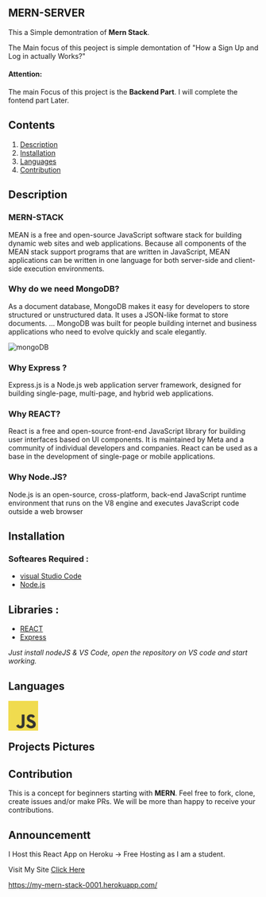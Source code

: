 ## **MERN-SERVER**
This a Simple demontration of **Mern Stack**. 

The Main focus of this peoject is simple demontation of "How a Sign Up and Log in actually Works?"

#### Attention: 
The main Focus of this project is the **Backend Part**.
I will complete the fontend part Later.

## **Contents**
1. [Description](#description)
0. [Installation](#installation)
0. [Languages](#languages)
0. [Contribution](#contribution)



## **Description**
### **MERN-STACK**
MEAN is a free and open-source JavaScript software stack for building dynamic web sites and web applications. Because all components of the MEAN stack support programs that are written in JavaScript, MEAN applications can be written in one language for both server-side and client-side execution environments.

### Why do we need MongoDB?
As a document database, MongoDB makes it easy for developers to store structured or unstructured data. It uses a JSON-like format to store documents. ... MongoDB was built for people building internet and business applications who need to evolve quickly and scale elegantly.

<img alt="mongoDB" width="200px"  src="https://webimages.mongodb.com/_com_assets/cms/kuyjf3vea2hg34taa-horizontal_default_slate_blue.svg?auto=format%252Ccompress">

### Why Express ?
 Express.js is a Node.js web application server framework, designed for building single-page, multi-page, and hybrid web applications.

 ### Why REACT?
 React is a free and open-source front-end JavaScript library for building user interfaces based on UI components. It is maintained by Meta and a community of individual developers and companies. React can be used as a base in the development of single-page or mobile applications.

 ### Why Node.JS?
 Node.js is an open-source, cross-platform, back-end JavaScript runtime environment that runs on the V8 engine and executes JavaScript code outside a web browser

## **Installation**
   ### Softeares Required :
   * [visual Studio Code](https://code.visualstudio.com/download)
   * [Node.js](https://nodejs.org/en/)

## **Libraries :**
 
 * [REACT](https://reactjs.org/docs/getting-started.html)
 * [Express](https://expressjs.com/en/guide/routing.html)

_Just install nodeJS & VS Code, open the repository on VS code and start working._





## **Languages**

<img align="left" alt="JS" width="60px" src="https://raw.githubusercontent.com/github/explore/80688e429a7d4ef2fca1e82350fe8e3517d3494d/topics/javascript/javascript.png" />

<br>
<br>
<br>

## **Projects Pictures**








## **Contribution**
This is a concept for beginners starting with **MERN**. Feel free to fork, clone, create issues and/or make PRs. We will be more than happy to receive your contributions.


## **Announcementt**
I Host this React App on Heroku -> Free Hosting as I am a student.
 
 Visit My Site  [Click Here](https://my-mern-stack-0001.herokuapp.com/)

https://my-mern-stack-0001.herokuapp.com/



